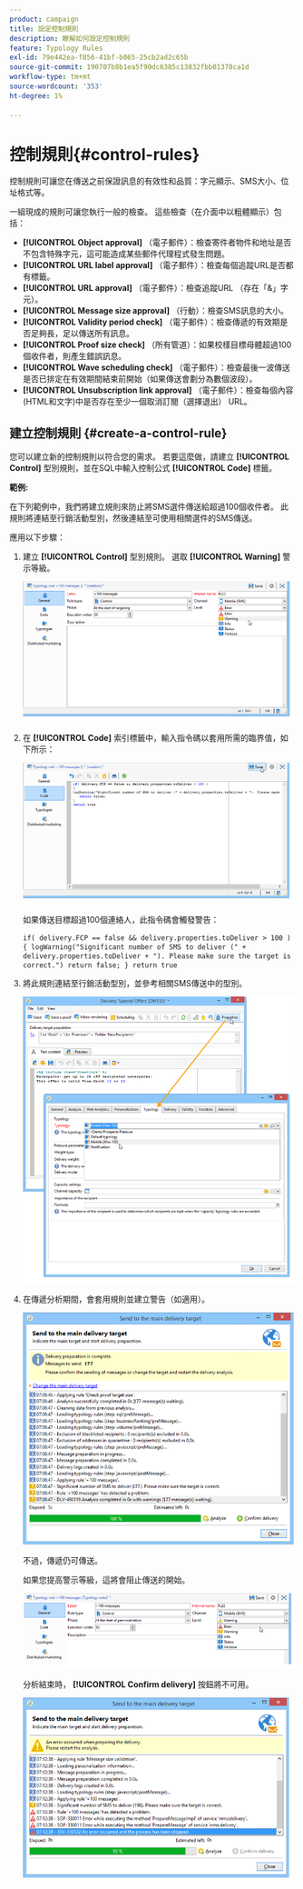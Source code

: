```yaml
---
product: campaign
title: 設定控制規則
description: 瞭解如何設定控制規則
feature: Typology Rules
exl-id: 79e442ea-f856-41bf-b065-25cb2ad2c65b
source-git-commit: 190707b8b1ea5f90dc6385c13832fbb01378ca1d
workflow-type: tm+mt
source-wordcount: '353'
ht-degree: 1%

---
```


# 控制規則{#control-rules}

控制規則可讓您在傳送之前保證訊息的有效性和品質：字元顯示、SMS大小、位址格式等。

一組現成的規則可讓您執行一般的檢查。 這些檢查（在介面中以粗體顯示）包括：

* **[!UICONTROL Object approval]** （電子郵件）：檢查寄件者物件和地址是否不包含特殊字元，這可能造成某些郵件代理程式發生問題。
* **[!UICONTROL URL label approval]** （電子郵件）：檢查每個追蹤URL是否都有標籤。
* **[!UICONTROL URL approval]** （電子郵件）：檢查追蹤URL （存在「&amp;」字元）。
* **[!UICONTROL Message size approval]** （行動）：檢查SMS訊息的大小。
* **[!UICONTROL Validity period check]** （電子郵件）：檢查傳遞的有效期是否足夠長，足以傳送所有訊息。
* **[!UICONTROL Proof size check]** （所有管道）：如果校樣目標母體超過100個收件者，則產生錯誤訊息。
* **[!UICONTROL Wave scheduling check]** （電子郵件）：檢查最後一波傳送是否已排定在有效期間結束前開始（如果傳送會劃分為數個波段）。
* **[!UICONTROL Unsubscription link approval]** （電子郵件）：檢查每個內容(HTML和文字)中是否存在至少一個取消訂閱（選擇退出） URL。

## 建立控制規則 {#create-a-control-rule}

您可以建立新的控制規則以符合您的需求。 若要這麼做，請建立 **[!UICONTROL Control]** 型別規則，並在SQL中輸入控制公式 **[!UICONTROL Code]** 標籤。

**範例:**

在下列範例中，我們將建立規則來防止將SMS選件傳送給超過100個收件者。 此規則將連結至行銷活動型別，然後連結至可使用相關選件的SMS傳送。

應用以下步驟：

1. 建立 **[!UICONTROL Control]** 型別規則。 選取 **[!UICONTROL Warning]** 警示等級。

   ![](assets/campaign_opt_create_control_01.png)

1. 在 **[!UICONTROL Code]** 索引標籤中，輸入指令碼以套用所需的臨界值，如下所示：

   ![](assets/campaign_opt_create_control_02.png)

   如果傳送目標超過100個連絡人，此指令碼會觸發警告：

   ```
   if( delivery.FCP == false && delivery.properties.toDeliver > 100 ) { logWarning("Significant number of SMS to deliver (" + delivery.properties.toDeliver + "). Please make sure the target is correct.") return false; } return true
   ```

1. 將此規則連結至行銷活動型別，並參考相關SMS傳送中的型別。

   ![](assets/campaign_opt_create_control_03.png)

1. 在傳遞分析期間，會套用規則並建立警告（如適用）。

   ![](assets/campaign_opt_create_control_04.png)

   不過，傳遞仍可傳送。

   如果您提高警示等級，這將會阻止傳送的開始。

   ![](assets/campaign_opt_create_control_05.png)

   分析結束時， **[!UICONTROL Confirm delivery]** 按鈕將不可用。

   ![](assets/campaign_opt_create_control_06.png)
